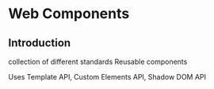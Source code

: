 # Web Components

<!-- todo: finish -->
<!-- todo: add https://developers.google.com/web/fundamentals/web-components and siblings -->



## Introduction

collection of different standards
Reusable components

Uses Template API, Custom Elements API, Shadow DOM API